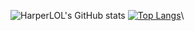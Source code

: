 ![HarperLOL's GitHub stats](https://github-readme-stats.vercel.app/api?username=HarperLOL&show_icons=true&theme=jolly)
[![Top Langs](https://github-readme-stats.vercel.app/api/top-langs/?username=HarperLOL&layout=compact)](https://github.com/anuraghazra/github-readme-stats)\
